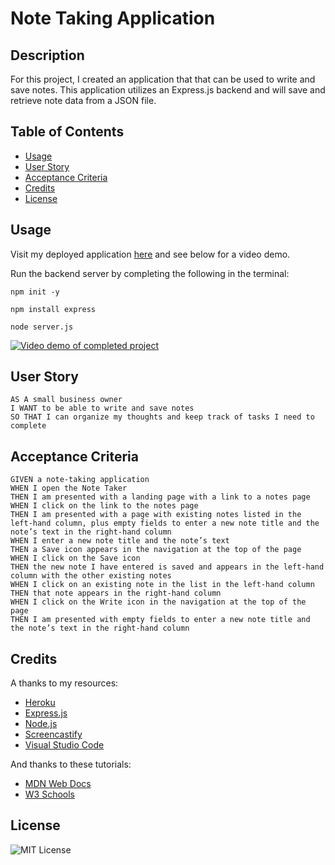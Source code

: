 # Note Taking Application
## Description
For this project, I created an application that that can be used to write and save notes. This application utilizes an Express.js backend and will save and retrieve note data from a JSON file.

## Table of Contents
- [Usage](#usage)
- [User Story](#user-story)
- [Acceptance Criteria](#acceptance-criteria)
- [Credits](#credits)
- [License](#license)

## Usage
Visit my deployed application [here](https://github.com/Quadrilateral0/Note-Taker) and see below for a video demo.

Run the backend server by completing the following in the terminal: 
```
npm init -y

npm install express

node server.js
```

[![Video demo of completed project](images/note-taker-demo.gif)](https://youtu.be/cKuf03urrHA)


## User Story

```
AS A small business owner
I WANT to be able to write and save notes
SO THAT I can organize my thoughts and keep track of tasks I need to complete
```


## Acceptance Criteria

```
GIVEN a note-taking application
WHEN I open the Note Taker
THEN I am presented with a landing page with a link to a notes page
WHEN I click on the link to the notes page
THEN I am presented with a page with existing notes listed in the left-hand column, plus empty fields to enter a new note title and the note’s text in the right-hand column
WHEN I enter a new note title and the note’s text
THEN a Save icon appears in the navigation at the top of the page
WHEN I click on the Save icon
THEN the new note I have entered is saved and appears in the left-hand column with the other existing notes
WHEN I click on an existing note in the list in the left-hand column
THEN that note appears in the right-hand column
WHEN I click on the Write icon in the navigation at the top of the page
THEN I am presented with empty fields to enter a new note title and the note’s text in the right-hand column
```

## Credits
A thanks to my resources:
- [Heroku](https://www.heroku.com/what)
- [Express.js](https://expressjs.com/)
- [Node.js](https://nodejs.dev/learn/introduction-to-nodejs) 
- [Screencastify](https://chrome.google.com/webstore/detail/screencastify-screen-vide/mmeijimgabbpbgpdklnllpncmdofkcpn?hl=en)
- [Visual Studio Code](https://code.visualstudio.com/download)

And thanks to these tutorials:
- [MDN Web Docs](https://developer.mozilla.org/)
- [W3 Schools](https://www.w3schools.com/)

## License
![MIT License](https://img.shields.io/badge/license-MIT-green)